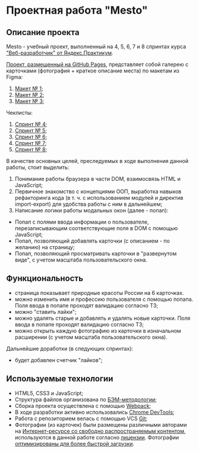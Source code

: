 # Проектная работа "Mesto"

## Описание проекта

Mesto - учебный проект, выполненный на 4, 5, 6, 7 и 8 спринтах курса ["Веб-разработчик" от Яндекс.Практикум](https://practicum.yandex.ru/web).

[Проект, размещенный на GitHub Pages](https://cosmopolityan.github.io/mesto/), представляет собой галерею с карточками (фотография + краткое описание места) по макетам из Figma:
1. [Макет № 1](https://www.figma.com/file/2cn9N9jSkmxD84oJik7xL7/JavaScript.-Sprint-4?node-id=0%3A1);
2. [Макет № 2](https://www.figma.com/file/bjyvbKKJN2naO0ucURl2Z0/JavaScript.-Sprint-5?node-id=0%3A1);
3. [Макет № 3](https://www.figma.com/file/kRVLKwYG3d1HGLvh7JFWRT/JavaScript.-Sprint-6?node-id=0%3A1);

Чеклисты:
1. [Спринт № 4](https://code.s3.yandex.net/web-developer/checklists-pdf/new-program/checklist-4.pdf);
2. [Спринт № 5](https://code.s3.yandex.net/web-developer/checklists-pdf/new-program/checklist-5.pdf);
3. [Спринт № 6](https://code.s3.yandex.net/web-developer/checklists-pdf/new-program/checklist-6.pdf);
4. [Спринт № 7](https://code.s3.yandex.net/web-developer/checklists-pdf/new-program/checklist-7.pdf);
5. [Спринт № 8](https://code.s3.yandex.net/web-developer/checklists-pdf/new-program/checklist-8.pdf);


В качестве основных целей, преследуемых в ходе выполнения данной работы, стоит выделить:
1. Понимание работы браузера в части DOM, взаимосвязь HTML и JavaScript;
2. Первичное знакомство с концепциями ООП, выработка навыков рефакторинга кода (в т. ч. с использованием модулей и директив import-export) для удобства работы с ним в дальнейшем;
3. Написание логики работы модальных окон (далее - попап):
* Попап с полями ввода информации о пользователе, перезаписывающим соответствующие поля в DOM с помощью JavaScript;
* Попап, позволяющий добавлять карточки (с описанием - по желанию) на страницу;
* Попап, позволяющий просматривать карточки в "развернутом виде", с учетом масштаба пользовательского окна.

## Функциональность

* страница показывает природные красоты России на 6 карточках.
* можно изменить имя и профессию пользователя с помощью попапа. Поля ввода в попапе проходят валидацию согласно ТЗ;
* можно "ставить лайки";
* можно удалять старые и добавлять и удалять новые карточки. Поля ввода в попапе проходят валидацию согласно ТЗ;
* можно открыть каждую фотографию из карточки в изначальном расширении (с учетом масштаба пользовательского окна).

Дальнейшие доработки (в следующих спринтах):
* будет добавлен счетчик "лайков";

## Используемые технологии

* HTML5, CSS3 и JavaScript;
* Структура файлов организована по [БЭМ-методологии](https://ru.bem.info/);
* Сборка проекта осуществлена с помощью [Webpack](https://webpack.js.org/);
* В ходе разработки активно использовались [Chrome DevTools](https://developer.chrome.com/docs/devtools/);
* Работа с репозиторием велась с помощью VCS [Git](https://ru.wikipedia.org/wiki/Git);
* Фотографии (из карточек) были размещены различными авторами на [Интернет-ресурсе со свободно распространяемым контентом](https://unsplash.com/), используются в данной работе согласно [лицензии](https://unsplash.com/license). Фотографии [оптимизированы для более быстрой загрузки](https://tinypng.com/).
